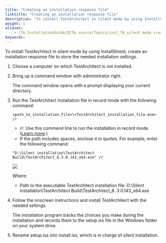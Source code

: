 ```yaml
--- 
title: "Creating an installation response file"
linktitle: "Creating an installation response file"
description: "To install TestArchitect in silent mode by using InstallShield, create an installation response file to store the needed installation settings."
weight: 1
aliases: 
    - /TA_InstallationGuide/DITA_source/Topics/inst_TA_silent_mode_creating_response_file.html
keywords: 
---
```


To install TestArchitect in silent mode by using InstallShield, create an installation response file to store the needed installation settings.

1.  Choose a computer on which TestArchitect is not installed.

2.  Bring up a command window with administrator right.

    The command window opens with a prompt displaying your current directory.

3.  Run the TestArchitect installation file in record mode with the following command:

    `<path_to_installation_file>\<TestArchitect_installation_file.exe> /r`

    -   /r: Use this command line to run the installation in record mode. \([Learn more](http://helpnet.flexerasoftware.com/installshield19helplib/helplibrary/IHelpSetup_EXECmdLine.htm).\)
    -   If the path includes spaces, enclose it in quotes.
    For example, enter the following command:

    ```
    "D:\Silent installation\TestArchitect Build\TestArchitect_8.3.0.143_x64.exe" /r
    ```

    ![](/images/TA_InstallationGuide/DITA_source/Images/silent_mode_record_mode.png)

    Where:

    -   Path to the executable TestArchitect installation file: D:\\Silent installation\\TestArchitect Build\\TestArchitect\_8. 3.0.143\_x64.exe
4.  Follow the onscreen instructions and install TestArchitect with the needed settings.

    The installation program tracks the choices you make during the installation and records them to the setup.iss file in the Windows folder on your system drive.

5.  Rename setup.iss into install.iss, which is in charge of silent installation.




